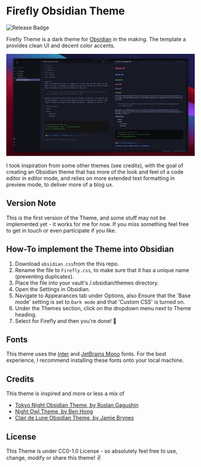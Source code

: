 # Firefly Obsidian Theme

![Release Badge](https://img.shields.io/github/v/release/lazercaveman/firefly-obsidian-theme)

Firefly Theme is a dark theme for [Obsidian](https://obsidian.md/) in the making. The template a provides clean UI and decent color accents.

![](./assets/Screenshot.png)

I took inspiration from some other themes (see credits), with the goal of creating an Obsidian theme that has more of the look and feel of a code editor in editor mode, and relies on more extended text formatting in preview mode, to deliver more of a blog ux. 

## Version Note
This is the first version of the Theme, and some stuff may not be implemented yet - it works for me for now. If you miss something feel free to get in touch or even participate if you like.

## How-To implement the Theme into Obsidian
1. Download `obsidian.css`from the this repo.
1. Rename the file to `Firefly.css`, to make sure that it has a unique name (preventing duplicates).
2. Place the file into your vault's /.obsidian/themes directory.
3. Open the Settings in Obsidian.
4. Navigate to Appearances tab under Options, also Ensure that the 'Base mode' setting is set to `Dark mode` and that 'Custom CSS' is turned on.
5. Under the Themes section, click on the dropdown menu next to Theme heading.
6. Select for Firefly and then you're done! 🎉

## Fonts
This theme uses the [Inter](https://rsms.me/inter/) and [JetBrains Mono](https://jetbrains.com/mono) fonts. For the best experience, I recommend installing these fonts onto your local machine.

## Credits
This theme is inspired and more or less a mix of 
- [Tokyo Night Obsidian Theme, by Ruslan Gagushin](https://github.com/RuslanGagushin/Tokyo-Night-Obsidian-Theme)
- [Night Owl Theme, by Ben Hong](https://github.com/bencodezen/obsidian-night-owl-theme)
- [Clair de Lune Obsidian Theme, by Jamie Brynes](https://github.com/jamiebrynes7/clair-de-lune-obsidian-theme)

## License
This Theme is under CC0-1.0 License - so absolutely feel free to use, change, modify or share this theme! ✌️ 
